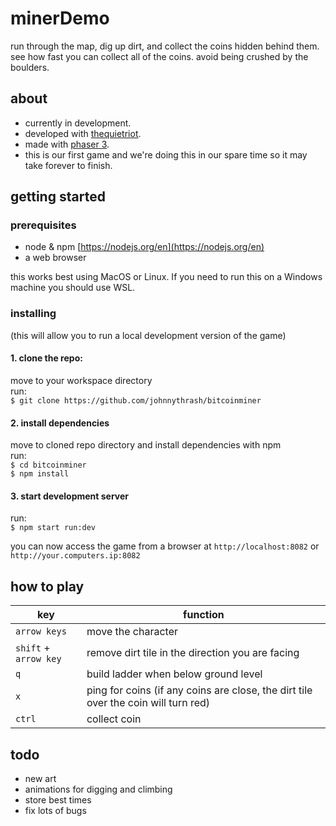 # minerDemo

run through the map, dig up dirt, and collect the coins hidden behind them. see how fast you can collect all of the coins. avoid being crushed by the boulders.

## about

- currently in development.
- developed with [thequietriot](https://github.com/thequietriot).
- made with [phaser 3](https://www.phaser.io/phaser3).
- this is our first game and we're doing this in our spare time so it may take forever to finish.

## getting started

### prerequisites

- node & npm [https://nodejs.org/en](https://nodejs.org/en)
- a web browser

this works best using MacOS or Linux.  If you need to run this on a Windows machine you should use WSL.

### installing

(this will allow you to run a local development version of the game)

#### 1. clone the repo:

move to your workspace directory  
run:  
`$ git clone https://github.com/johnnythrash/bitcoinminer`

#### 2. install dependencies  

  move to cloned repo directory and install dependencies with npm  
  run:  
 `$ cd bitcoinminer`  
 `$ npm install`

#### 3. start development server

   run:  
  `$ npm start run:dev`
  
  you can now access the game from a browser at `http://localhost:8082` or `http://your.computers.ip:8082`

## how to play

key | function
----|----
`arrow keys` | move the character
`shift` + `arrow key` | remove dirt tile in the direction you are facing
`q` | build ladder when below ground level
`x` | ping for coins (if any coins are close, the dirt tile over the coin will turn red)
`ctrl` | collect coin

## todo

- new art
- animations for digging and climbing
- store best times
- fix lots of bugs
